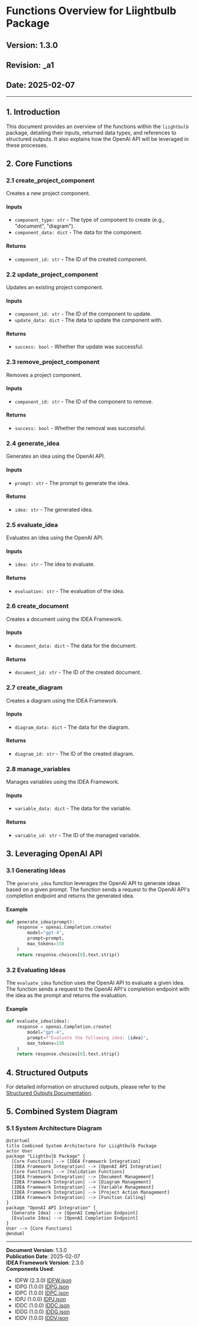 # Functions Overview for Liightbulb Package

## Version: 1.3.0  
## Revision: _a1  
## Date: 2025-02-07  

---

## 1. Introduction
This document provides an overview of the functions within the `liightbulb` package, detailing their inputs, returned data types, and references to structured outputs. It also explains how the OpenAI API will be leveraged in these processes.

## 2. Core Functions
### 2.1 create_project_component
Creates a new project component.

#### Inputs
- `component_type: str` - The type of component to create (e.g., "document", "diagram").
- `component_data: dict` - The data for the component.

#### Returns
- `component_id: str` - The ID of the created component.

### 2.2 update_project_component
Updates an existing project component.

#### Inputs
- `component_id: str` - The ID of the component to update.
- `update_data: dict` - The data to update the component with.

#### Returns
- `success: bool` - Whether the update was successful.

### 2.3 remove_project_component
Removes a project component.

#### Inputs
- `component_id: str` - The ID of the component to remove.

#### Returns
- `success: bool` - Whether the removal was successful.

### 2.4 generate_idea
Generates an idea using the OpenAI API.

#### Inputs
- `prompt: str` - The prompt to generate the idea.

#### Returns
- `idea: str` - The generated idea.

### 2.5 evaluate_idea
Evaluates an idea using the OpenAI API.

#### Inputs
- `idea: str` - The idea to evaluate.

#### Returns
- `evaluation: str` - The evaluation of the idea.

### 2.6 create_document
Creates a document using the IDEA Framework.

#### Inputs
- `document_data: dict` - The data for the document.

#### Returns
- `document_id: str` - The ID of the created document.

### 2.7 create_diagram
Creates a diagram using the IDEA Framework.

#### Inputs
- `diagram_data: dict` - The data for the diagram.

#### Returns
- `diagram_id: str` - The ID of the created diagram.

### 2.8 manage_variables
Manages variables using the IDEA Framework.

#### Inputs
- `variable_data: dict` - The data for the variable.

#### Returns
- `variable_id: str` - The ID of the managed variable.

## 3. Leveraging OpenAI API
### 3.1 Generating Ideas
The `generate_idea` function leverages the OpenAI API to generate ideas based on a given prompt. The function sends a request to the OpenAI API's completion endpoint and returns the generated idea.

#### Example
```python
def generate_idea(prompt):
    response = openai.Completion.create(
        model="gpt-4",
        prompt=prompt,
        max_tokens=150
    )
    return response.choices[0].text.strip()
```

### 3.2 Evaluating Ideas
The `evaluate_idea` function uses the OpenAI API to evaluate a given idea. The function sends a request to the OpenAI API's completion endpoint with the idea as the prompt and returns the evaluation.

#### Example
```python
def evaluate_idea(idea):
    response = openai.Completion.create(
        model="gpt-4",
        prompt=f"Evaluate the following idea: {idea}",
        max_tokens=150
    )
    return response.choices[0].text.strip()
```

## 4. Structured Outputs
For detailed information on structured outputs, please refer to the [Structured Outputs Documentation](./structured-outputs.md).

## 5. Combined System Diagram
### 5.1 System Architecture Diagram
```plantuml
@startuml
title Combined System Architecture for Liightbulb Package
actor User
package "Liightbulb Package" {
  [Core Functions] --> [IDEA Framework Integration]
  [IDEA Framework Integration] --> [OpenAI API Integration]
  [Core Functions] --> [Validation Functions]
  [IDEA Framework Integration] --> [Document Management]
  [IDEA Framework Integration] --> [Diagram Management]
  [IDEA Framework Integration] --> [Variable Management]
  [IDEA Framework Integration] --> [Project Action Management]
  [IDEA Framework Integration] --> [Function Calling]
}
package "OpenAI API Integration" {
  [Generate Idea] --> [OpenAI Completion Endpoint]
  [Evaluate Idea] --> [OpenAI Completion Endpoint]
}
User --> [Core Functions]
@enduml
```

---

**Document Version**: 1.3.0  
**Publication Date**: 2025-02-07  
**IDEA Framework Version**: 2.3.0  
**Components Used**: 
- IDFW (2.3.0) [IDFW.json](./idref/IDFW.json)
- IDPG (1.0.0) [IDPG.json](./idref/IDPG.json)
- IDPC (1.0.0) [IDPC.json](./idref/IDPC.json)
- IDPJ (1.0.0) [IDPJ.json](./idref/IDPJ.json)
- IDDC (1.0.0) [IDDC.json](./idref/IDDC.json)
- IDDG (1.0.0) [IDDG.json](./idref/IDDG.json)
- IDDV (1.0.0) [IDDV.json](./idref/IDDV.json)
